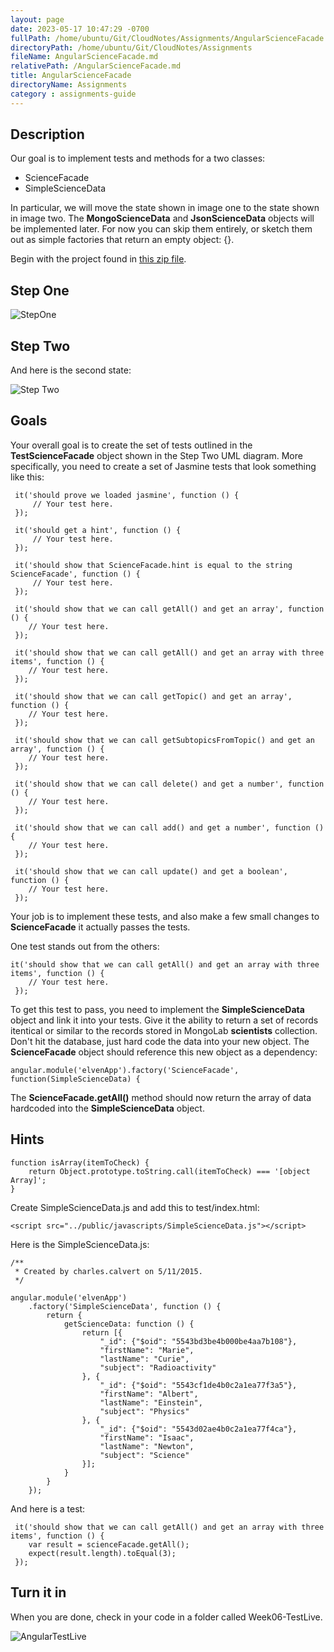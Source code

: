 ```yaml
---
layout: page
date: 2023-05-17 10:47:29 -0700
fullPath: /home/ubuntu/Git/CloudNotes/Assignments/AngularScienceFacade.md
directoryPath: /home/ubuntu/Git/CloudNotes/Assignments
fileName: AngularScienceFacade.md
relativePath: /AngularScienceFacade.md
title: AngularScienceFacade
directoryName: Assignments
category : assignments-guide
---
```


## Description

Our goal is to implement tests and methods for a two classes:

- ScienceFacade
- SimpleScienceData

In particular, we will move the state shown in image one to the state shown in image two. The **MongoScienceData** and **JsonScienceData** objects will be implemented later. For now you can skip them entirely, or sketch them out as simple factories that return an empty object: {}. 

Begin with the project found in [this zip file](https://drive.google.com/file/d/0B25UTAlOfPRGTzhOcVk5RTRveFU/view?usp=sharing).

## Step One

![StepOne](https://drive.google.com/uc?id=0B25UTAlOfPRGTkZIeEhlZjFQWjA)

## Step Two

And here is the second state:

![Step Two](https://drive.google.com/uc?id=0B25UTAlOfPRGeGlWS21ZdnhJWFU)

## Goals

Your overall goal is to create the set of tests outlined in the **TestScienceFacade** object shown in  the Step Two UML diagram. More specifically, you need to create a set of Jasmine tests that look something like this:

```
 it('should prove we loaded jasmine', function () {
     // Your test here.
 });

 it('should get a hint', function () {
     // Your test here.
 });

 it('should show that ScienceFacade.hint is equal to the string ScienceFacade', function () {
     // Your test here.
 });

 it('should show that we can call getAll() and get an array', function () {
    // Your test here.
 });

 it('should show that we can call getAll() and get an array with three items', function () {
    // Your test here.
 });

 it('should show that we can call getTopic() and get an array', function () {
    // Your test here.
 });

 it('should show that we can call getSubtopicsFromTopic() and get an array', function () {
    // Your test here.
 });

 it('should show that we can call delete() and get a number', function () {
    // Your test here.
 });

 it('should show that we can call add() and get a number', function () {
    // Your test here.
 });

 it('should show that we can call update() and get a boolean', function () {
    // Your test here.
 });
```

Your job is to implement these tests, and also make a few small changes to **ScienceFacade** it actually passes the tests.

One test stands out from the others:

```
it('should show that we can call getAll() and get an array with three items', function () {
    // Your test here.
 });
```

To get this test to pass, you need to implement the **SimpleScienceData** object and link it into your tests. Give it the ability to return a set of records itentical or similar to the records stored in MongoLab **scientists** collection. Don't hit the database, just hard code the data into your new object. The **ScienceFacade** object should reference this new object as a dependency:

```
angular.module('elvenApp').factory('ScienceFacade', function(SimpleScienceData) {
```

The **ScienceFacade.getAll()** method should now return the array of data hardcoded into the **SimpleScienceData** object.

## Hints

```
function isArray(itemToCheck) {
	return Object.prototype.toString.call(itemToCheck) === '[object Array]';
}
```

Create SimpleScienceData.js and add this to test/index.html:

```
<script src="../public/javascripts/SimpleScienceData.js"></script>
```

Here is the SimpleScienceData.js:

```
/**
 * Created by charles.calvert on 5/11/2015.
 */

angular.module('elvenApp')
    .factory('SimpleScienceData', function () {
        return {
            getScienceData: function () {
                return [{
                    "_id": {"$oid": "5543bd3be4b000be4aa7b108"},
                    "firstName": "Marie",
                    "lastName": "Curie",
                    "subject": "Radioactivity"
                }, {
                    "_id": {"$oid": "5543cf1de4b0c2a1ea77f3a5"},
                    "firstName": "Albert",
                    "lastName": "Einstein",
                    "subject": "Physics"
                }, {
                    "_id": {"$oid": "5543d02ae4b0c2a1ea77f4ca"},
                    "firstName": "Isaac",
                    "lastName": "Newton",
                    "subject": "Science"
                }];
            }
        }
    });

```

And here is a test: 

```
 it('should show that we can call getAll() and get an array with three items', function () {
    var result = scienceFacade.getAll();
    expect(result.length).toEqual(3);
 });
```

## Turn it in

When you are done, check in your code in a folder called Week06-TestLive.

![AngularTestLive](https://s3.amazonaws.com/bucket01.elvenware.com/images/AngularTestLive.png)

